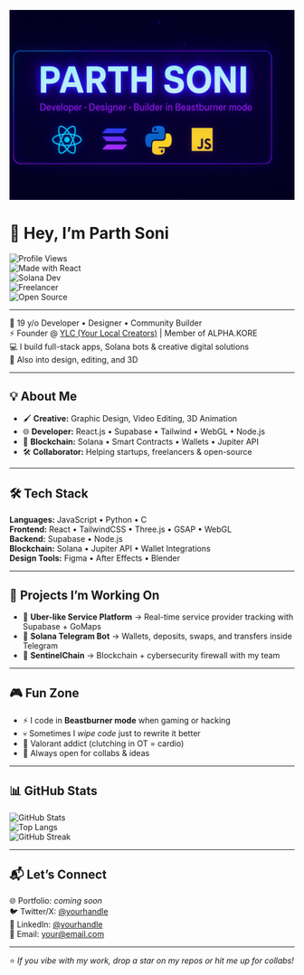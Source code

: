 <p align="center">
  <img src="https://raw.githubusercontent.com/Beastburner/Beastburner/main/banner.png" alt="Parth Soni Banner"/>
</p>

# 👋 Hey, I’m Parth Soni  

![Profile Views](https://komarev.com/ghpvc/?username=Beastburner&style=flat-square&color=blue)  
![Made with React](https://img.shields.io/badge/Made%20with-React-61DAFB?style=flat-square&logo=react&logoColor=black)  
![Solana Dev](https://img.shields.io/badge/Solana-Developer-9945FF?style=flat-square&logo=solana&logoColor=white)  
![Freelancer](https://img.shields.io/badge/Freelancer-Available-orange?style=flat-square&logo=upwork)  
![Open Source](https://img.shields.io/badge/Open%20Source-Lover-brightgreen?style=flat-square&logo=github)  

---

🚀 19 y/o Developer • Designer • Community Builder  
⚡ Founder @ [YLC (Your Local Creators)](https://github.com/YourLocalCreators) | Member of ALPHA.KORE  
💻 I build full-stack apps, Solana bots & creative digital solutions  
🎨 Also into design, editing, and 3D  

---

## 💡 About Me
- 🖌️ **Creative:** Graphic Design, Video Editing, 3D Animation  
- 🌐 **Developer:** React.js • Supabase • Tailwind • WebGL • Node.js  
- 🔐 **Blockchain:** Solana • Smart Contracts • Wallets • Jupiter API  
- 🛠️ **Collaborator:** Helping startups, freelancers & open-source  

---

## 🛠️ Tech Stack
**Languages:** JavaScript • Python • C  
**Frontend:** React • TailwindCSS • Three.js • GSAP • WebGL  
**Backend:** Supabase • Node.js  
**Blockchain:** Solana • Jupiter API • Wallet Integrations  
**Design Tools:** Figma • After Effects • Blender  

---

## 🚧 Projects I’m Working On
- 🔹 **Uber-like Service Platform** → Real-time service provider tracking with Supabase + GoMaps  
- 🔹 **Solana Telegram Bot** → Wallets, deposits, swaps, and transfers inside Telegram  
- 🔹 **SentinelChain** → Blockchain + cybersecurity firewall with my team  

---

## 🎮 Fun Zone
- ⚡ I code in **Beastburner mode** when gaming or hacking  
- 💀 Sometimes I *wipe code* just to rewrite it better  
- 🎯 Valorant addict (clutching in OT = cardio)  
- 🤝 Always open for collabs & ideas  

---

## 📊 GitHub Stats

![GitHub Stats](https://github-readme-stats.vercel.app/api?username=Beastburner&show_icons=true&theme=tokyonight)  
![Top Langs](https://github-readme-stats.vercel.app/api/top-langs/?username=Beastburner&layout=compact&theme=tokyonight)  
![GitHub Streak](https://github-readme-streak-stats.herokuapp.com?user=Beastburner&theme=tokyonight&hide_border=true)


---

## 📬 Let’s Connect
🌐 Portfolio: *coming soon*  
🐦 Twitter/X: [@yourhandle](#)  
💼 LinkedIn: [@yourhandle](#)  
📧 Email: your@email.com  

---

⭐ *If you vibe with my work, drop a star on my repos or hit me up for collabs!*  
